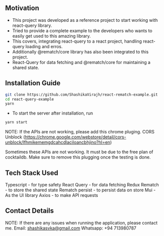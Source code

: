 ## Motivation

- This project was developed as a reference project to start working with react-query library.
- Tried to provide a complete example to the developers who wants to easily get used to this amazing library.
- This covers, integrating react-query to a react project, handling react-query loading and erros.
- Additionally @rematch/core library has also been integrated to this project.
- React-Query for data fetching and @rematch/core for maintaining a shared state.

## Installation Guide

```bash
git clone https://github.com/ShashikaVirajh/react-rematch-example.git
cd react-query-example
yarn
```

- To start the server after installation, run

```bash
yarn start
```

NOTE: If the APIs are not working, please add this chrome pluging.
CORS Unblock (https://chrome.google.com/webstore/detail/cors-unblock/lfhmikememgdcahcdlaciloancbhjino?hl=en)

Sometimes these APIs are not working. It must be due to the free plan of cocktaildb. Make sure to remove this plugging once the testing is done.

## Tech Stack Used

Typescript - for type safety
React Query - for data fetching
Redux Rematch - to store the shared state
Rematch persist - to persist data on store
Mui - As the UI library
Axios - to make API requests

## Contact Details

NOTE: If there are any issues when running the application, please contact me.
Email: shashikasvka@gmail.com
Whatsapp: +94 713980787
